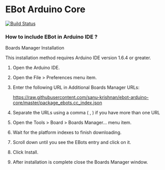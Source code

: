 # EBot Arduino Core
[![Build Status](https://travis-ci.org/sanu-krishnan/ebot-arduino-core.svg?branch=master)](https://travis-ci.org/sanu-krishnan/ebot-arduino-core)

### How to include EBot in Arduino IDE ? 
Boards Manager Installation

This installation method requires Arduino IDE version 1.6.4 or greater.

1. Open the Arduino IDE.
2. Open the File > Preferences menu item.
3. Enter the following URL in Additional Boards Manager URLs:

    https://raw.githubusercontent.com/sanu-krishnan/ebot-arduino-core/master/package_ebots.cc_index.json

4. Separate the URLs using a comma ( , ) if you have more than one URL
5. Open the Tools > Board > Boards Manager... menu item.
6. Wait for the platform indexes to finish downloading.
7. Scroll down until you see the EBots entry and click on it.
8. Click Install.
9. After installation is complete close the Boards Manager window.


